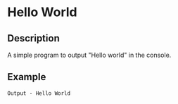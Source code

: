 # Hello World

## Description

A simple program to output "Hello world" in the console.

## Example

```text
Output - Hello World
```

